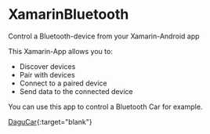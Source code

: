 # XamarinBluetooth
Control a Bluetooth-device from your Xamarin-Android app

This Xamarin-App allows you to:
- Discover devices
- Pair with devices
- Connect to a paired device
- Send data to the connected device

You can use this app to control a Bluetooth Car for example.

[DaguCar](http://dutch.alibaba.com/product-detail/i-racer-2-wheel-bluetooth-control-mobile-car-chassis-596222354.html){:target="blank"}
